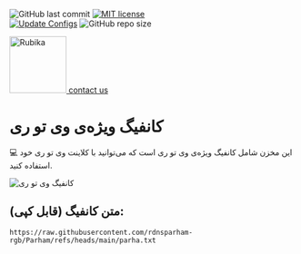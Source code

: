 ![GitHub last commit](https://img.shields.io/github/last-commit/rdnsparham-rgb/Parham.svg) 
[![MIT license](https://img.shields.io/badge/License-MIT-blue.svg)](https://lbesson.mit-license.org/)  
[![Update Configs](https://github.com/rdnsparham-rgb/Parham/actions/workflows/main.yml/badge.svg)](https://github.com/rdnsparham-rgb/Parham/actions/workflows/main.yml) 
![GitHub repo size](https://img.shields.io/github/repo-size/rdnsparham-rgb/Parham)  

<a href="https://Rubika.ir/Vps_plus" target="_blank">
  <img src="https://share.google/images/qKCodq7rOLpN2fOau" alt="Rubika" width="100" height="100"> contact us
</a>

# کانفیگ ویژه‌ی وی تو ری
💻 این مخزن شامل کانفیگ ویژه‌ی وی تو ری است که می‌توانید با کلاینت وی تو ری خود استفاده کنید.

![کانفیگ وی تو ری](https://share.google/r7b37FqdAgH1mQq6U)

## متن کانفیگ (قابل کپی):

```text
https://raw.githubusercontent.com/rdnsparham-rgb/Parham/refs/heads/main/parha.txt
